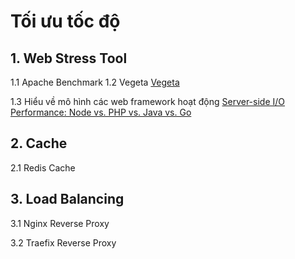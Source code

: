 # Tối ưu tốc độ

## 1. Web Stress Tool
1.1 Apache Benchmark
1.2 Vegeta
[Vegeta](https://github.com/tsenart/vegeta)

1.3 Hiểu về mô hình các web framework hoạt động
[Server-side I/O Performance: Node vs. PHP vs. Java vs. Go](https://www.toptal.com/back-end/server-side-io-performance-node-php-java-go)

## 2. Cache
2.1 Redis Cache


## 3. Load Balancing
3.1 Nginx Reverse Proxy

3.2 Traefix Reverse Proxy